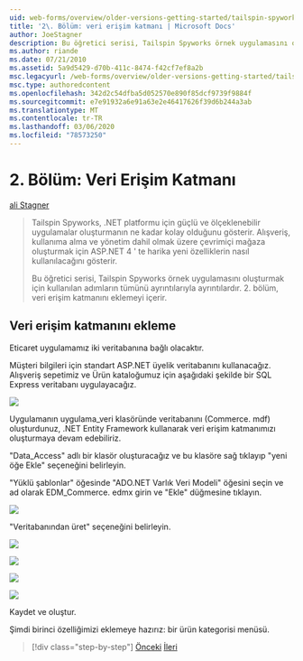 ```yaml
---
uid: web-forms/overview/older-versions-getting-started/tailspin-spyworks/tailspin-spyworks-part-2
title: '2\. Bölüm: veri erişim katmanı | Microsoft Docs'
author: JoeStagner
description: Bu öğretici serisi, Tailspin Spyworks örnek uygulamasını oluşturmak için kullanılan adımların tümünü ayrıntılarıyla ayrıntılardır. 2\. bölüm, veri erişim katmanını eklemeyi içerir.
ms.author: riande
ms.date: 07/21/2010
ms.assetid: 5a9d5429-d70b-411c-8474-f42cf7ef8a2b
msc.legacyurl: /web-forms/overview/older-versions-getting-started/tailspin-spyworks/tailspin-spyworks-part-2
msc.type: authoredcontent
ms.openlocfilehash: 342d2c54dfba5d052570e890f85dcf9739f9884f
ms.sourcegitcommit: e7e91932a6e91a63e2e46417626f39d6b244a3ab
ms.translationtype: MT
ms.contentlocale: tr-TR
ms.lasthandoff: 03/06/2020
ms.locfileid: "78573250"
---
```

# <a name="part-2-data-access-layer"></a>2\. Bölüm: Veri Erişim Katmanı

[ali Stagner](https://github.com/JoeStagner)

> Tailspin Spyworks, .NET platformu için güçlü ve ölçeklenebilir uygulamalar oluşturmanın ne kadar kolay olduğunu gösterir. Alışveriş, kullanıma alma ve yönetim dahil olmak üzere çevrimiçi mağaza oluşturmak için ASP.NET 4 ' te harika yeni özelliklerin nasıl kullanılacağını gösterir.
> 
> Bu öğretici serisi, Tailspin Spyworks örnek uygulamasını oluşturmak için kullanılan adımların tümünü ayrıntılarıyla ayrıntılardır. 2\. bölüm, veri erişim katmanını eklemeyi içerir.

## <a id="_Toc260221668"></a>Veri erişim katmanını ekleme

Eticaret uygulamamız iki veritabanına bağlı olacaktır.

Müşteri bilgileri için standart ASP.NET üyelik veritabanını kullanacağız. Alışveriş sepetimiz ve Ürün kataloğumuz için aşağıdaki şekilde bir SQL Express veritabanı uygulayacağız.

![](tailspin-spyworks-part-2/_static/image1.jpg)

Uygulamanın uygulama\_veri klasöründe veritabanını (Commerce. mdf) oluşturdunuz, .NET Entity Framework kullanarak veri erişim katmanımızı oluşturmaya devam edebiliriz.

"Data\_Access" adlı bir klasör oluşturacağız ve bu klasöre sağ tıklayıp "yeni öğe Ekle" seçeneğini belirleyin.

"Yüklü şablonlar" öğesinde "ADO.NET Varlık Veri Modeli" öğesini seçin ve ad olarak EDM\_Commerce. edmx girin ve "Ekle" düğmesine tıklayın.

![](tailspin-spyworks-part-2/_static/image2.jpg)

"Veritabanından üret" seçeneğini belirleyin.

![](tailspin-spyworks-part-2/_static/image1.png)

![](tailspin-spyworks-part-2/_static/image2.png)

![](tailspin-spyworks-part-2/_static/image3.png)

![](tailspin-spyworks-part-2/_static/image3.jpg)

Kaydet ve oluştur.

Şimdi birinci özelliğimizi eklemeye hazırız: bir ürün kategorisi menüsü.

> [!div class="step-by-step"]
> [Önceki](tailspin-spyworks-part-1.md)
> [İleri](tailspin-spyworks-part-3.md)
